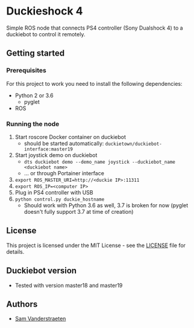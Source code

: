# Duckieshock 4
Simple ROS node that connects PS4 controller (Sony Dualshock 4) to a duckiebot to control it remotely.

## Getting started
### Prerequisites
For this project to work you need to install the following dependencies:
* Python 2 or 3.6
   * pyglet
* ROS

### Running the node
1. Start roscore Docker container on duckiebot
   - should be started automatically: `duckietown/duckiebot-interface:master19`
2. Start joystick demo on duckiebot
   - ``dts duckiebot demo --demo_name joystick --duckiebot_name <duckiebot name>``
   - ... or through Portainer interface
3. ``export ROS_MASTER_URI=http://<duckie IP>:11311``
4. ``export ROS_IP=<computer IP>``
5. Plug in PS4 controller with USB
6. ```python control.py duckie_hostname```
   - Should work with Python 3.6 as well, 3.7 is broken for now (pyglet doesn't fully support 3.7 at time of creation)

## License
This project is licensed under the MIT License - see the [LICENSE](https://github.com/PXLRoboticsLab/Duckiebot_PS4/blob/master/LICENSE)  file for details.

## Duckiebot version
* Tested with version master18 and master19

## Authors
* [Sam Vanderstraeten](https://github.com/SamVanderstraeten) 
